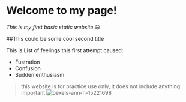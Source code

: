 # Welcome to my page!

*This is my first basic static website* 😃

##This could be some cool second title

This is List of feelings this first attempt caused:

- Fustration
- Confusion
- Sudden enthusiasm

>this website is for practice use only, it does not include anything important
>![pexels-ann-h-15221698](https://github.com/Jelenaeeva/my-static-website./assets/160233244/bf3241e4-1456-4d80-9d2d-e3c792494810)

